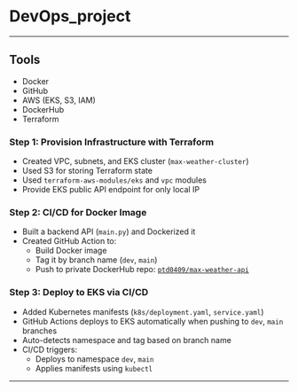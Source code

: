 # DevOps_project
---
## Tools
- Docker
- GitHub
- AWS (EKS, S3, IAM)
- DockerHub
- Terraform

### Step 1: Provision Infrastructure with Terraform
- Created VPC, subnets, and EKS cluster (`max-weather-cluster`)
- Used S3 for storing Terraform state
- Used `terraform-aws-modules/eks` and `vpc` modules
- Provide EKS public API endpoint for only local IP

### Step 2: CI/CD for Docker Image
- Built a backend API (`main.py`) and Dockerized it
- Created GitHub Action to:
  - Build Docker image
  - Tag it by branch name (`dev`, `main`)
  - Push to private DockerHub repo: [`ptd0409/max-weather-api`](https://hub.docker.com/repository/docker/ptd0409/max-weather-api)

### Step 3: Deploy to EKS via CI/CD
- Added Kubernetes manifests (`k8s/deployment.yaml`, `service.yaml`)
- GitHub Actions deploys to EKS automatically when pushing to `dev`, `main` branches
- Auto-detects namespace and tag based on branch name
- CI/CD triggers:
  - Deploys to namespace `dev`, `main`
  - Applies manifests using `kubectl`

---
